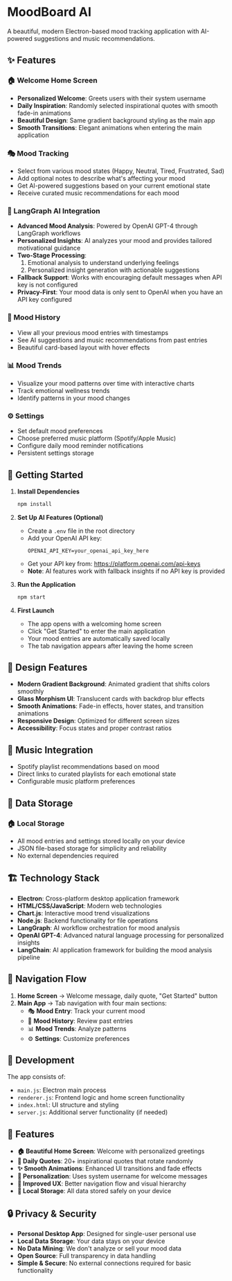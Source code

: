 # MoodBoard AI

A beautiful, modern Electron-based mood tracking application with AI-powered suggestions and music recommendations.

## ✨ Features

### 🏠 Welcome Home Screen
- **Personalized Welcome**: Greets users with their system username
- **Daily Inspiration**: Randomly selected inspirational quotes with smooth fade-in animations
- **Beautiful Design**: Same gradient background styling as the main app
- **Smooth Transitions**: Elegant animations when entering the main application

### 🎭 Mood Tracking
- Select from various mood states (Happy, Neutral, Tired, Frustrated, Sad)
- Add optional notes to describe what's affecting your mood
- Get AI-powered suggestions based on your current emotional state
- Receive curated music recommendations for each mood

### 🤖 LangGraph AI Integration
- **Advanced Mood Analysis**: Powered by OpenAI GPT-4 through LangGraph workflows
- **Personalized Insights**: AI analyzes your mood and provides tailored motivational guidance
- **Two-Stage Processing**: 
  1. Emotional analysis to understand underlying feelings
  2. Personalized insight generation with actionable suggestions
- **Fallback Support**: Works with encouraging default messages when API key is not configured
- **Privacy-First**: Your mood data is only sent to OpenAI when you have an API key configured

### 📖 Mood History
- View all your previous mood entries with timestamps
- See AI suggestions and music recommendations from past entries
- Beautiful card-based layout with hover effects

### 📊 Mood Trends
- Visualize your mood patterns over time with interactive charts
- Track emotional wellness trends
- Identify patterns in your mood changes

### ⚙️ Settings
- Set default mood preferences
- Choose preferred music platform (Spotify/Apple Music)
- Configure daily mood reminder notifications
- Persistent settings storage

## 🚀 Getting Started

1. **Install Dependencies**
   ```bash
   npm install
   ```

2. **Set Up AI Features (Optional)**
   - Create a `.env` file in the root directory
   - Add your OpenAI API key:
     ```
     OPENAI_API_KEY=your_openai_api_key_here
     ```
   - Get your API key from: https://platform.openai.com/api-keys
   - **Note**: AI features work with fallback insights if no API key is provided

3. **Run the Application**
   ```bash
   npm start
   ```

4. **First Launch**
   - The app opens with a welcoming home screen
   - Click "Get Started" to enter the main application
   - Your mood entries are automatically saved locally
   - The tab navigation appears after leaving the home screen

## 🎨 Design Features

- **Modern Gradient Background**: Animated gradient that shifts colors smoothly
- **Glass Morphism UI**: Translucent cards with backdrop blur effects
- **Smooth Animations**: Fade-in effects, hover states, and transition animations
- **Responsive Design**: Optimized for different screen sizes
- **Accessibility**: Focus states and proper contrast ratios

## 🎵 Music Integration

- Spotify playlist recommendations based on mood
- Direct links to curated playlists for each emotional state
- Configurable music platform preferences

## 💾 Data Storage

### 🏠 Local Storage
- All mood entries and settings stored locally on your device
- JSON file-based storage for simplicity and reliability
- No external dependencies required

## 🏗️ Technology Stack

- **Electron**: Cross-platform desktop application framework
- **HTML/CSS/JavaScript**: Modern web technologies
- **Chart.js**: Interactive mood trend visualizations
- **Node.js**: Backend functionality for file operations
- **LangGraph**: AI workflow orchestration for mood analysis
- **OpenAI GPT-4**: Advanced natural language processing for personalized insights
- **LangChain**: AI application framework for building the mood analysis pipeline

## 📱 Navigation Flow

1. **Home Screen** → Welcome message, daily quote, "Get Started" button
2. **Main App** → Tab navigation with four main sections:
   - 🎭 **Mood Entry**: Track your current mood
   - 📖 **Mood History**: Review past entries
   - 📊 **Mood Trends**: Analyze patterns
   - ⚙️ **Settings**: Customize preferences

## 🔧 Development

The app consists of:
- `main.js`: Electron main process
- `renderer.js`: Frontend logic and home screen functionality  
- `index.html`: UI structure and styling
- `server.js`: Additional server functionality (if needed)

## 🌟 Features

- **🏠 Beautiful Home Screen**: Welcome with personalized greetings
- **📝 Daily Quotes**: 20+ inspirational quotes that rotate randomly
- **✨ Smooth Animations**: Enhanced UI transitions and fade effects
- **👤 Personalization**: Uses system username for welcome messages
- **🎯 Improved UX**: Better navigation flow and visual hierarchy
- **💾 Local Storage**: All data stored safely on your device

## 🔒 Privacy & Security

- **Personal Desktop App**: Designed for single-user personal use
- **Local Data Storage**: Your data stays on your device
- **No Data Mining**: We don't analyze or sell your mood data
- **Open Source**: Full transparency in data handling
- **Simple & Secure**: No external connections required for basic functionality
